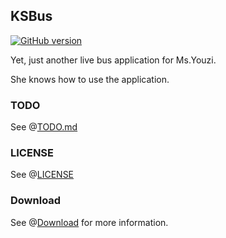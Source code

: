 KSBus
---

[![GitHub version](https://badge.fury.io/gh/YwithM%2FKSBus.svg)](https://badge.fury.io/gh/YwithM%2FKSBus)

Yet, just another live bus application for Ms.Youzi.

She knows how to use the application.


### TODO
See @[TODO.md](./TODO.md)

### LICENSE
See @[LICENSE](./LICENSE)

### Download
See @[Download](https://www.pgyer.com/1jQk) for more information.
